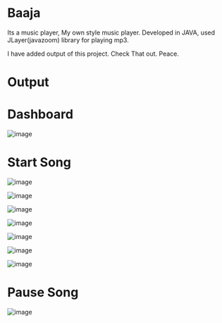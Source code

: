# Baaja
Its a music player, My own style music player. Developed in JAVA, used JLayer(javazoom) library for playing mp3.

I have added output of this project. Check That out. Peace.

# Output
# Dashboard
![image](https://github.com/user-attachments/assets/13901244-dfcc-4452-9e6a-19fd5aaf8d8f)

# Start Song
![image](https://github.com/user-attachments/assets/3a3e74a6-84aa-4a37-b730-70d0f5207a09)

![image](https://github.com/user-attachments/assets/920d35f6-be2e-429a-8a96-e96a97b3d800)

![image](https://github.com/user-attachments/assets/7d8b7b7d-665e-414f-bd3a-dfd447518f0b)

![image](https://github.com/user-attachments/assets/fdc9b6e4-4f34-4004-bb17-f19dadad129b)

![image](https://github.com/user-attachments/assets/5c2cdfff-a0bb-466a-9e80-94a6a0270ae9)

![image](https://github.com/user-attachments/assets/0fef2dee-57cc-4109-ace7-f9ae15b63a8b)

![image](https://github.com/user-attachments/assets/46ab8587-c725-491c-9c4e-4c3b1976d726)

# Pause Song
![image](https://github.com/user-attachments/assets/7521366c-5b97-4355-9a23-41f9cbea1b98)
